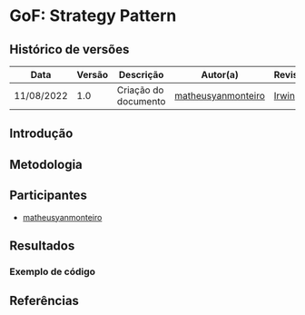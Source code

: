 # GoF: Strategy Pattern

## Histórico de versões

| Data       | Versão | Descrição            | Autor(a)                                                    | Revisor(a)                               |
| ---------- | ------ | -------------------- | ----------------------------------------------------------- | ---------------------------------------- |
| 11/08/2022 | 1.0    | Criação do documento | [matheusyanmonteiro](https://github.com/matheusyanmonteiro) | [Irwin](https://github.com/irwinschmitt) |

## Introdução

## Metodologia

## Participantes

- [matheusyanmonteiro](https://github.com/matheusyanmonteiro)

## Resultados

### Exemplo de código

## Referências

